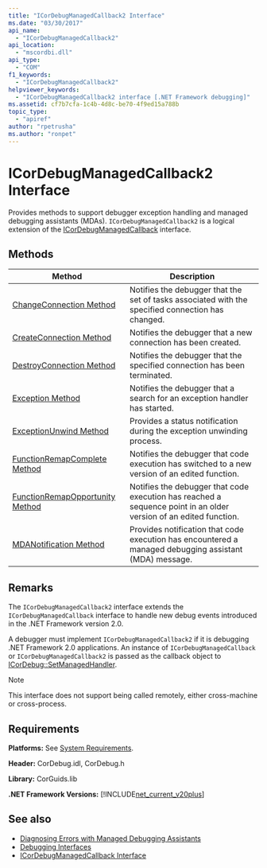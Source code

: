 ```yaml
---
title: "ICorDebugManagedCallback2 Interface"
ms.date: "03/30/2017"
api_name: 
  - "ICorDebugManagedCallback2"
api_location: 
  - "mscordbi.dll"
api_type: 
  - "COM"
f1_keywords: 
  - "ICorDebugManagedCallback2"
helpviewer_keywords: 
  - "ICorDebugManagedCallback2 interface [.NET Framework debugging]"
ms.assetid: cf7b7cfa-1c4b-4d8c-be70-4f9ed15a788b
topic_type: 
  - "apiref"
author: "rpetrusha"
ms.author: "ronpet"
---
```

# ICorDebugManagedCallback2 Interface
Provides methods to support debugger exception handling and managed debugging assistants (MDAs). `ICorDebugManagedCallback2` is a logical extension of the [ICorDebugManagedCallback](../../../../docs/framework/unmanaged-api/debugging/icordebugmanagedcallback-interface.md) interface.  
  
## Methods  
  
|Method|Description|  
|------------|-----------------|  
|[ChangeConnection Method](../../../../docs/framework/unmanaged-api/debugging/icordebugmanagedcallback2-changeconnection-method.md)|Notifies the debugger that the set of tasks associated with the specified connection has changed.|  
|[CreateConnection Method](../../../../docs/framework/unmanaged-api/debugging/icordebugmanagedcallback2-createconnection-method.md)|Notifies the debugger that a new connection has been created.|  
|[DestroyConnection Method](../../../../docs/framework/unmanaged-api/debugging/icordebugmanagedcallback2-destroyconnection-method.md)|Notifies the debugger that the specified connection has been terminated.|  
|[Exception Method](../../../../docs/framework/unmanaged-api/debugging/icordebugmanagedcallback2-exception-method.md)|Notifies the debugger that a search for an exception handler has started.|  
|[ExceptionUnwind Method](../../../../docs/framework/unmanaged-api/debugging/icordebugmanagedcallback2-exceptionunwind-method.md)|Provides a status notification during the exception unwinding process.|  
|[FunctionRemapComplete Method](../../../../docs/framework/unmanaged-api/debugging/icordebugmanagedcallback2-functionremapcomplete-method.md)|Notifies the debugger that code execution has switched to a new version of an edited function.|  
|[FunctionRemapOpportunity Method](../../../../docs/framework/unmanaged-api/debugging/icordebugmanagedcallback2-functionremapopportunity-method.md)|Notifies the debugger that code execution has reached a sequence point in an older version of an edited function.|  
|[MDANotification Method](../../../../docs/framework/unmanaged-api/debugging/icordebugmanagedcallback2-mdanotification-method.md)|Provides notification that code execution has encountered a managed debugging assistant (MDA) message.|  
  
## Remarks  
 The `ICorDebugManagedCallback2` interface extends the `ICorDebugManagedCallback` interface to handle new debug events introduced in the .NET Framework version 2.0.  
  
 A debugger must implement `ICorDebugManagedCallback2` if it is debugging .NET Framework 2.0 applications. An instance of `ICorDebugManagedCallback` or `ICorDebugManagedCallback2` is passed as the callback object to [ICorDebug::SetManagedHandler](../../../../docs/framework/unmanaged-api/debugging/icordebug-setmanagedhandler-method.md).  
  
> [!NOTE]
>  This interface does not support being called remotely, either cross-machine or cross-process.  
  
## Requirements  
 **Platforms:** See [System Requirements](../../../../docs/framework/get-started/system-requirements.md).  
  
 **Header:** CorDebug.idl, CorDebug.h  
  
 **Library:** CorGuids.lib  
  
 **.NET Framework Versions:** [!INCLUDE[net_current_v20plus](../../../../includes/net-current-v20plus-md.md)]  
  
## See also
- [Diagnosing Errors with Managed Debugging Assistants](../../../../docs/framework/debug-trace-profile/diagnosing-errors-with-managed-debugging-assistants.md)
- [Debugging Interfaces](../../../../docs/framework/unmanaged-api/debugging/debugging-interfaces.md)
- [ICorDebugManagedCallback Interface](../../../../docs/framework/unmanaged-api/debugging/icordebugmanagedcallback-interface.md)
